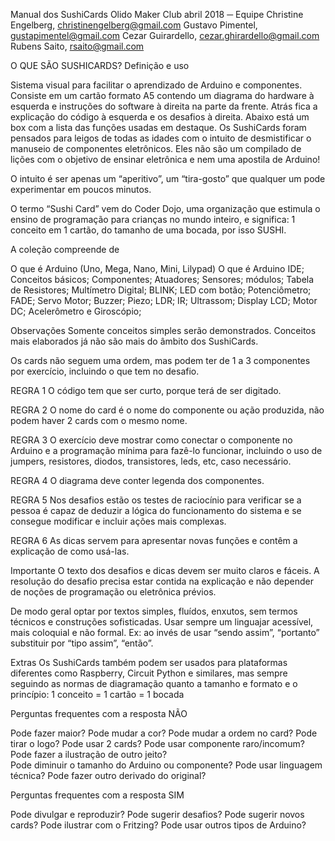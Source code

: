 
Manual dos SushiCards
Olido Maker Club abril 2018
─
Equipe
Christine Engelberg, christinengelberg@gmail.com
Gustavo Pimentel, gustapimentel@gmail.com
Cezar Guirardello, cezar.ghirardello@gmail.com
Rubens Saito, rsaito@gmail.com

O QUE SÃO SUSHICARDS?
Definição e uso

Sistema visual para facilitar o aprendizado de Arduino e componentes. 
Consiste em um cartão formato A5 contendo um diagrama do hardware à esquerda e instruções do software à direita na parte da frente. Atrás fica a explicação do código à esquerda e os desafios à direita. Abaixo está um box com a lista das funções usadas em destaque.
Os SushiCards foram pensados para leigos de todas as idades com o intuito de desmistificar o manuseio de componentes eletrônicos. Eles não são um compilado de lições com o objetivo de ensinar eletrônica e nem uma apostila de Arduino!

O intuito é ser apenas um “aperitivo”, um “tira-gosto” que qualquer um pode experimentar em poucos minutos.

O termo “Sushi Card” vem do Coder Dojo, uma organização que estimula o ensino de programação para crianças no mundo inteiro, e significa: 1 conceito em 1 cartão, do tamanho de uma bocada, por isso SUSHI.

A coleção compreende de

O que é Arduino (Uno, Mega, Nano, Mini, Lilypad)
O que é Arduino IDE;
Conceitos básicos;
Componentes;
Atuadores;
Sensores;
módulos;
Tabela de Resistores;
Multímetro Digital;
BLINK;
LED com botão;
Potenciômetro;
FADE;
Servo Motor;
Buzzer;
Piezo;
LDR;
IR;
Ultrassom;
Display LCD;
Motor DC;
Acelerômetro e Giroscópio;

Observações
Somente conceitos simples serão demonstrados. Conceitos mais elaborados já não são mais do âmbito dos SushiCards.

Os cards não seguem uma ordem, mas podem ter de 1 a 3 componentes por exercício, incluindo o que tem no desafio.

REGRA 1
O código tem que ser curto, porque terá de ser digitado.

REGRA 2
O nome do card é o nome do componente ou ação produzida, não podem haver 2 cards com o mesmo nome.

REGRA 3
O exercício deve mostrar como conectar o componente no Arduino e a programação mínima para fazê-lo funcionar, incluindo o uso de jumpers, resistores, diodos, transistores, leds, etc, caso necessário. 

REGRA 4
O diagrama deve conter legenda dos componentes.

REGRA 5
Nos desafios estão os testes de raciocínio para verificar se a pessoa é capaz de deduzir a lógica do funcionamento do sistema e se consegue modificar e incluir ações mais complexas. 

REGRA 6
As dicas servem para apresentar novas funções e contêm a explicação de como usá-las. 

Importante
O texto dos desafios e dicas devem ser muito claros e fáceis. A resolução do desafio precisa estar contida na explicação e não depender de noções de programação ou eletrônica prévios.

De modo geral optar por textos simples, fluídos, enxutos, sem termos técnicos e construções sofisticadas. Usar sempre um linguajar acessível, mais coloquial e não formal. Ex: ao invés de usar “sendo assim”, “portanto” substituir por “tipo assim”, “então”.

Extras
Os SushiCards também podem ser usados para plataformas diferentes como Raspberry, Circuit Python e similares, mas sempre seguindo as normas de diagramação quanto a tamanho e formato e o princípio: 1 conceito = 1 cartão = 1 bocada

Perguntas frequentes com a resposta NÃO

Pode fazer maior? 
Pode mudar a cor? 
Pode mudar a ordem no card? 
Pode tirar o logo? 
Pode usar 2 cards? 
Pode usar componente raro/incomum? 
Pode fazer a ilustração de outro jeito?  
Pode diminuir o tamanho do Arduino ou componente? 
Pode usar linguagem técnica?
Pode fazer outro derivado do original?

Perguntas frequentes com a resposta SIM

Pode divulgar e reproduzir? 
Pode sugerir desafios? 
Pode sugerir novos cards? 
Pode ilustrar com o Fritzing? 
Pode usar outros tipos de Arduino?
